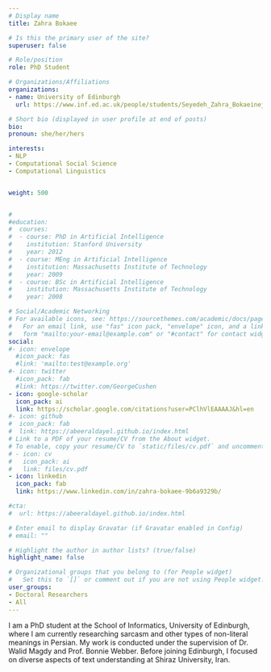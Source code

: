 ```yaml
---
# Display name
title: Zahra Bokaee		

# Is this the primary user of the site?
superuser: false

# Role/position
role: PhD Student

# Organizations/Affiliations
organizations:
- name: University of Edinburgh
  url: https://www.inf.ed.ac.uk/people/students/Seyedeh_Zahra_Bokaeinejadshirazimotlagh.html"

# Short bio (displayed in user profile at end of posts)
bio: 
pronoun: she/her/hers

interests: 
- NLP
- Computational Social Science
- Computational Linguistics


weight: 500


#
#education:
#  courses:
#  - course: PhD in Artificial Intelligence
#    institution: Stanford University
#    year: 2012
#  - course: MEng in Artificial Intelligence
#    institution: Massachusetts Institute of Technology
#    year: 2009
#  - course: BSc in Artificial Intelligence
#    institution: Massachusetts Institute of Technology
#    year: 2008

# Social/Academic Networking
# For available icons, see: https://sourcethemes.com/academic/docs/page-builder/#icons
#   For an email link, use "fas" icon pack, "envelope" icon, and a link in the
#   form "mailto:your-email@example.com" or "#contact" for contact widget.
social:
#- icon: envelope
  #icon_pack: fas
  #link: 'mailto:test@example.org'
#- icon: twitter
  #icon_pack: fab
  #link: https://twitter.com/GeorgeCushen
- icon: google-scholar
  icon_pack: ai
  link: https://scholar.google.com/citations?user=PClhVlEAAAAJ&hl=en
#- icon: github
#  icon_pack: fab
#  link: https://abeeraldayel.github.io/index.html
# Link to a PDF of your resume/CV from the About widget.
# To enable, copy your resume/CV to `static/files/cv.pdf` and uncomment the lines below.
# - icon: cv
#   icon_pack: ai
#   link: files/cv.pdf
- icon: linkedin
  icon_pack: fab
  link: https://www.linkedin.com/in/zahra-bokaee-9b6a9329b/

#cta:
#  url: https://abeeraldayel.github.io/index.html

# Enter email to display Gravatar (if Gravatar enabled in Config)
# email: ""

# Highlight the author in author lists? (true/false)
highlight_name: false

# Organizational groups that you belong to (for People widget)
#   Set this to `[]` or comment out if you are not using People widget.
user_groups:
- Doctoral Researchers 
- All 
---
```


I am a PhD student at the School of Informatics, University of Edinburgh, where I am currently researching sarcasm and other types of non-literal meanings in Persian. My work is conducted under the supervision of Dr. Walid Magdy and Prof. Bonnie Webber. Before joining Edinburgh, I focused on diverse aspects of text understanding at Shiraz University, Iran.		